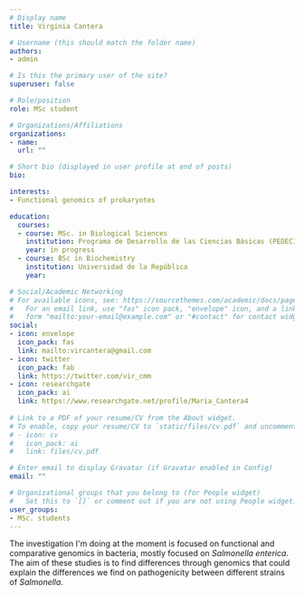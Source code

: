 ```yaml
---
# Display name
title: Virginia Cantera

# Username (this should match the folder name)
authors:
- admin

# Is this the primary user of the site?
superuser: false

# Role/position
role: MSc student

# Organizations/Affiliations
organizations:
- name: 
  url: ""

# Short bio (displayed in user profile at end of posts)
bio: 

interests:
- Functional genomics of prokaryotes

education:
  courses:
  - course: MSc. in Biological Sciences
    institution: Programa de Desarrollo de las Ciencias Básicas (PEDECIBA)
    year: in progress
  - course: BSc in Biochemistry 
    institution: Universidad de la República 
    year: 

# Social/Academic Networking
# For available icons, see: https://sourcethemes.com/academic/docs/page-builder/#icons
#   For an email link, use "fas" icon pack, "envelope" icon, and a link in the
#   form "mailto:your-email@example.com" or "#contact" for contact widget.
social:
- icon: envelope
  icon_pack: fas
  link: mailto:vircantera@gmail.com
- icon: twitter
  icon_pack: fab
  link: https://twitter.com/vir_cmm
- icon: researchgate  
  icon_pack: ai
  link: https://www.researchgate.net/profile/Maria_Cantera4
  
# Link to a PDF of your resume/CV from the About widget.
# To enable, copy your resume/CV to `static/files/cv.pdf` and uncomment the lines below.
# - icon: cv
#   icon_pack: ai
#   link: files/cv.pdf

# Enter email to display Gravatar (if Gravatar enabled in Config)
email: ""

# Organizational groups that you belong to (for People widget)
#   Set this to `[]` or comment out if you are not using People widget.
user_groups:
- MSc. students
---
```


The investigation I'm doing at the moment is focused on functional and comparative genomics in bacteria, mostly focused on *Salmonella enterica*. The aim of these studies is to find differences through genomics that could explain the differences we find on pathogenicity between different strains of *Salmonella*.
